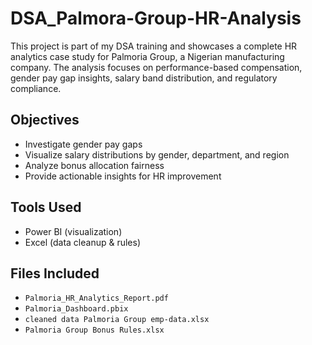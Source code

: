 # DSA_Palmora-Group-HR-Analysis
This project is part of my DSA training and showcases a complete HR analytics case study for Palmoria Group, a Nigerian manufacturing company. The analysis focuses on performance-based compensation, gender pay gap insights, salary band distribution, and regulatory compliance.
## Objectives
- Investigate gender pay gaps
- Visualize salary distributions by gender, department, and region
- Analyze bonus allocation fairness
- Provide actionable insights for HR improvement
## Tools Used
- Power BI (visualization)
- Excel (data cleanup & rules)
## Files Included
- `Palmoria_HR_Analytics_Report.pdf`
- `Palmoria_Dashboard.pbix`
- `cleaned data Palmoria Group emp-data.xlsx`
- `Palmoria Group Bonus Rules.xlsx`
